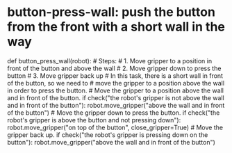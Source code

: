 # button-press-wall: push the button from the front with a short wall in the way
def button_press_wall(robot):
    # Steps:
    #  1. Move gripper to a position in front of the button and above the wall
    #  2. Move gripper down to press the button
    #  3. Move gripper back up
    # In this task, there is a short wall in front of the button, so we need to
    # move the gripper to a position above the wall in order to press the button.
    # Move the gripper to a position above the wall and in front of the button.
    if check("the robot's gripper is not above the wall and in front of the button"):
        robot.move_gripper("above the wall and in front of the button")
    # Move the gripper down to press the button.
    if check("the robot's gripper is above the button and not pressing down"):
        robot.move_gripper("on top of the button", close_gripper=True)
    # Move the gripper back up.
    if check("the robot's gripper is pressing down on the button"):
        robot.move_gripper("above the wall and in front of the button")